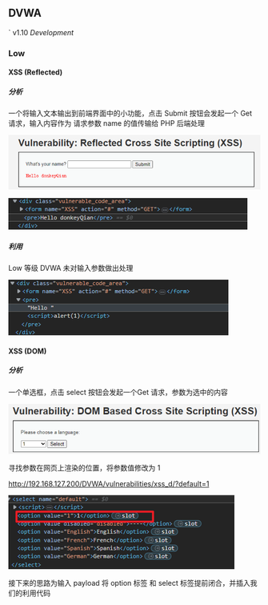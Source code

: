 
## DVWA
` v1.10 *Development*

### Low

#### XSS (Reflected)

##### 分析

一个将输入文本输出到前端界面中的小功能，点击 Submit 按钮会发起一个 Get 请求，输入内容作为 请求参数 name 的值传输给 PHP 后端处理

![](../../image/Pasted%20image%2020230424181348.png)

![](../../image/Pasted%20image%2020230424181413.png)

##### 利用

Low 等级 DVWA 未对输入参数做出处理

![](../../image/Pasted%20image%2020230424181907.png)


#### XSS (DOM)

##### 分析

一个单选框，点击 select 按钮会发起一个Get 请求，参数为选中的内容

![](../../image/Pasted%20image%2020230424182342.png)

寻找参数在网页上渲染的位置，将参数值修改为 1

http://192.168.127.200/DVWA/vulnerabilities/xss_d/?default=1

![](../../image/Pasted%20image%2020230424183649.png)

接下来的思路为输入 payload 将 option 标签 和 select 标签提前闭合，并插入我们的利用代码

